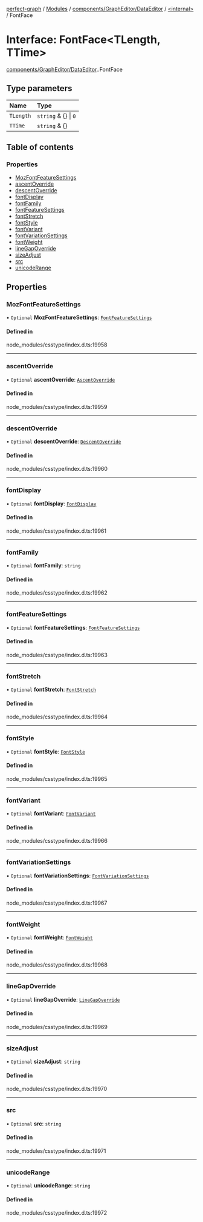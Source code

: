 [perfect-graph](../README.md) / [Modules](../modules.md) / [components/GraphEditor/DataEditor](../modules/components_GraphEditor_DataEditor.md) / [<internal\>](../modules/components_GraphEditor_DataEditor._internal_.md) / FontFace

# Interface: FontFace<TLength, TTime\>

[components/GraphEditor/DataEditor](../modules/components_GraphEditor_DataEditor.md).[<internal>](../modules/components_GraphEditor_DataEditor._internal_.md).FontFace

## Type parameters

| Name | Type |
| :------ | :------ |
| `TLength` | `string` & {} \| ``0`` |
| `TTime` | `string` & {} |

## Table of contents

### Properties

- [MozFontFeatureSettings](components_GraphEditor_DataEditor._internal_.FontFace.md#mozfontfeaturesettings)
- [ascentOverride](components_GraphEditor_DataEditor._internal_.FontFace.md#ascentoverride)
- [descentOverride](components_GraphEditor_DataEditor._internal_.FontFace.md#descentoverride)
- [fontDisplay](components_GraphEditor_DataEditor._internal_.FontFace.md#fontdisplay)
- [fontFamily](components_GraphEditor_DataEditor._internal_.FontFace.md#fontfamily)
- [fontFeatureSettings](components_GraphEditor_DataEditor._internal_.FontFace.md#fontfeaturesettings)
- [fontStretch](components_GraphEditor_DataEditor._internal_.FontFace.md#fontstretch)
- [fontStyle](components_GraphEditor_DataEditor._internal_.FontFace.md#fontstyle)
- [fontVariant](components_GraphEditor_DataEditor._internal_.FontFace.md#fontvariant)
- [fontVariationSettings](components_GraphEditor_DataEditor._internal_.FontFace.md#fontvariationsettings)
- [fontWeight](components_GraphEditor_DataEditor._internal_.FontFace.md#fontweight)
- [lineGapOverride](components_GraphEditor_DataEditor._internal_.FontFace.md#linegapoverride)
- [sizeAdjust](components_GraphEditor_DataEditor._internal_.FontFace.md#sizeadjust)
- [src](components_GraphEditor_DataEditor._internal_.FontFace.md#src)
- [unicodeRange](components_GraphEditor_DataEditor._internal_.FontFace.md#unicoderange)

## Properties

### MozFontFeatureSettings

• `Optional` **MozFontFeatureSettings**: [`FontFeatureSettings`](../modules/components_GraphEditor_DataEditor._internal_.md#fontfeaturesettings)

#### Defined in

node_modules/csstype/index.d.ts:19958

___

### ascentOverride

• `Optional` **ascentOverride**: [`AscentOverride`](../modules/components_GraphEditor_DataEditor._internal_.md#ascentoverride)

#### Defined in

node_modules/csstype/index.d.ts:19959

___

### descentOverride

• `Optional` **descentOverride**: [`DescentOverride`](../modules/components_GraphEditor_DataEditor._internal_.md#descentoverride)

#### Defined in

node_modules/csstype/index.d.ts:19960

___

### fontDisplay

• `Optional` **fontDisplay**: [`FontDisplay`](../modules/components_GraphEditor_DataEditor._internal_.md#fontdisplay)

#### Defined in

node_modules/csstype/index.d.ts:19961

___

### fontFamily

• `Optional` **fontFamily**: `string`

#### Defined in

node_modules/csstype/index.d.ts:19962

___

### fontFeatureSettings

• `Optional` **fontFeatureSettings**: [`FontFeatureSettings`](../modules/components_GraphEditor_DataEditor._internal_.md#fontfeaturesettings)

#### Defined in

node_modules/csstype/index.d.ts:19963

___

### fontStretch

• `Optional` **fontStretch**: [`FontStretch`](../modules/components_GraphEditor_DataEditor._internal_.md#fontstretch)

#### Defined in

node_modules/csstype/index.d.ts:19964

___

### fontStyle

• `Optional` **fontStyle**: [`FontStyle`](../modules/components_GraphEditor_DataEditor._internal_.md#fontstyle)

#### Defined in

node_modules/csstype/index.d.ts:19965

___

### fontVariant

• `Optional` **fontVariant**: [`FontVariant`](../modules/components_GraphEditor_DataEditor._internal_.md#fontvariant)

#### Defined in

node_modules/csstype/index.d.ts:19966

___

### fontVariationSettings

• `Optional` **fontVariationSettings**: [`FontVariationSettings`](../modules/components_GraphEditor_DataEditor._internal_.md#fontvariationsettings)

#### Defined in

node_modules/csstype/index.d.ts:19967

___

### fontWeight

• `Optional` **fontWeight**: [`FontWeight`](../modules/components_GraphEditor_DataEditor._internal_.md#fontweight)

#### Defined in

node_modules/csstype/index.d.ts:19968

___

### lineGapOverride

• `Optional` **lineGapOverride**: [`LineGapOverride`](../modules/components_GraphEditor_DataEditor._internal_.md#linegapoverride)

#### Defined in

node_modules/csstype/index.d.ts:19969

___

### sizeAdjust

• `Optional` **sizeAdjust**: `string`

#### Defined in

node_modules/csstype/index.d.ts:19970

___

### src

• `Optional` **src**: `string`

#### Defined in

node_modules/csstype/index.d.ts:19971

___

### unicodeRange

• `Optional` **unicodeRange**: `string`

#### Defined in

node_modules/csstype/index.d.ts:19972
